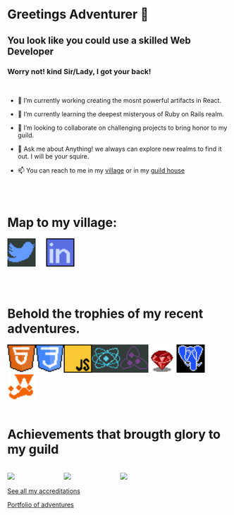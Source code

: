 # Greetings Adventurer 👋

## You look like you could use a skilled Web Developer
### Worry not! kind Sir/Lady, I got your back!
<br>

- 🔭 I’m currently working creating the mosnt powerful artifacts in React.

- 🌱 I’m currently learning the deepest misteryous of Ruby on Rails realm.

- 👯 I’m looking to collaborate on challenging projects to bring 
honor to my guild.

- 💬 Ask me about Anything! we always can explore new realms to find it out. I will be your squire.

- 📫 You can reach to me in my [village](https://twitter.com/AbelHerreraZam1) or in my [
guild house](https://www.linkedin.com/in/abelherreraz/)

<br>
<br>

# Map to my village:

[<img src="./assets/twitter.png" width="64px" />][twitter]&nbsp;&nbsp;&nbsp;&nbsp;&nbsp;
[<img src="./assets/linkedin.png" width="64px" />][linkedin]

[twitter]: https://twitter.com/AbelHerreraZam1
[linkedin]: https://www.linkedin.com/in/abelherreraz/

<br>
<br>

# Behold the trophies of my recent adventures.

<img align="left" src="./assets/html.png" width="64px" />
<img align="left" src="./assets/cssl.png" width="64px" />
<img align="left" src="./assets/js.png" width="64px" />
<img align="left" src="./assets/react.png" width="64px" />
<img align="left" src="./assets/redux.png" width="64px" />
<img align="left" src="./assets/ruby.png" width="64px" />
<img align="left" src="./assets/postgresql.png" width="64px" />

<img  src="./assets/jest.png" width="64px" />

<br>
<br>

# Achievements that brougth glory to my guild

<br>

<img align="left" src="https://api.accredible.com/v1/frontend/credential_website_embed_image/badge/44240667" width="128px" />
<img align="left" src="https://api.accredible.com/v1/frontend/credential_website_embed_image/badge/41875040" width="128px" />
<img src="https://api.accredible.com/v1/frontend/credential_website_embed_image/badge/40244624" width="128px" />

<br>

[See all my accreditations](https://www.credential.net/profile/abelherrerazambrano/wallet)


[Portfolio of adventures](https://abel-codes.netlify.app/)






